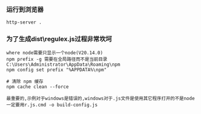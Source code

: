 ### 运行到浏览器
``` bash
http-server .
```

### 为了生成dist\regulex.js过程非常坎坷
```
where node需要只显示一个node(V20.14.0)
npm prefix -g 需要在全局路径而不是当前目录
C:\Users\Administrator\AppData\Roaming\npm
npm config set prefix "%APPDATA%\npm"

# 清除 npm 缓存
npm cache clean --force

最重要的,示例对于windows是错误的,windows对于.js文件是使用其它程序打开的不是node
一定要用r.js.cmd -o build-config.js
```